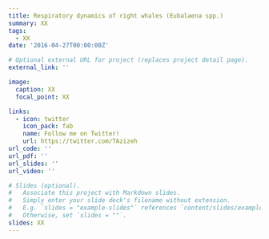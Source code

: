 ```yaml
---
title: Respiratory dynamics of right whales (Eubalaena spp.)
summary: XX
tags:
  - XX
date: '2016-04-27T00:00:00Z'

# Optional external URL for project (replaces project detail page).
external_link: ''

image:
  caption: XX
  focal_point: XX

links:
  - icon: twitter
    icon_pack: fab
    name: Follow me on Twitter!
    url: https://twitter.com/TAzizeh
url_code: ''
url_pdf: ''
url_slides: ''
url_video: ''

# Slides (optional).
#   Associate this project with Markdown slides.
#   Simply enter your slide deck's filename without extension.
#   E.g. `slides = "example-slides"` references `content/slides/example-slides.md`.
#   Otherwise, set `slides = ""`.
slides: XX
---
```

